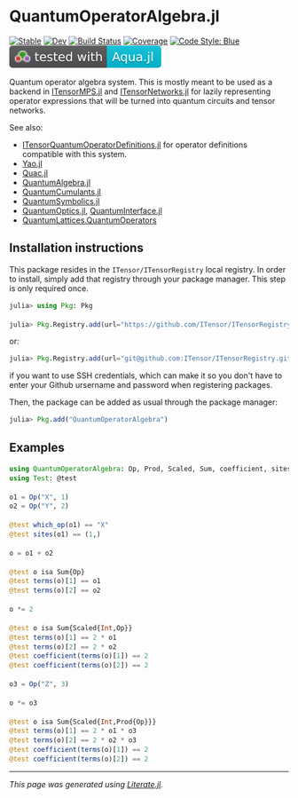 # QuantumOperatorAlgebra.jl

[![Stable](https://img.shields.io/badge/docs-stable-blue.svg)](https://ITensor.github.io/QuantumOperatorAlgebra.jl/stable/)
[![Dev](https://img.shields.io/badge/docs-dev-blue.svg)](https://ITensor.github.io/QuantumOperatorAlgebra.jl/dev/)
[![Build Status](https://github.com/ITensor/QuantumOperatorAlgebra.jl/actions/workflows/Tests.yml/badge.svg?branch=main)](https://github.com/ITensor/QuantumOperatorAlgebra.jl/actions/workflows/Tests.yml?query=branch%3Amain)
[![Coverage](https://codecov.io/gh/ITensor/QuantumOperatorAlgebra.jl/branch/main/graph/badge.svg)](https://codecov.io/gh/ITensor/QuantumOperatorAlgebra.jl)
[![Code Style: Blue](https://img.shields.io/badge/code%20style-blue-4495d1.svg)](https://github.com/invenia/BlueStyle)
[![Aqua](https://raw.githubusercontent.com/JuliaTesting/Aqua.jl/master/badge.svg)](https://github.com/JuliaTesting/Aqua.jl)

Quantum operator algebra system. This is mostly meant to be used as a backend in [ITensorMPS.jl](https://github.com/ITensor/ITensorMPS.jl)
and [ITensorNetworks.jl](https://github.com/ITensor/ITensorNetworks.jl) for lazily representing operator expressions
that will be turned into quantum circuits and tensor networks.

See also:
- [ITensorQuantumOperatorDefinitions.jl](https://github.com/ITensor/ITensorQuantumOperatorDefinitions.jl) for operator definitions
compatible with this system.
- [Yao.jl](https://github.com/QuantumBFS/Yao.jl)
- [Quac.jl](https://github.com/bsc-quantic/Quac.jl)
- [QuantumAlgebra.jl](https://github.com/jfeist/QuantumAlgebra.jl)
- [QuantumCumulants.jl](https://github.com/qojulia/QuantumCumulants.jl)
- [QuantumSymbolics.jl](https://github.com/QuantumSavory/QuantumSymbolics.jl)
- [QuantumOptics.jl](https://github.com/qojulia/QuantumOptics.jl), [QuantumInterface.jl](https://github.com/qojulia/QuantumInterface.jl)
- [QuantumLattices.QuantumOperators](https://github.com/Quantum-Many-Body/QuantumLattices.jl/blob/master/src/QuantumOperators.jl)

## Installation instructions

This package resides in the `ITensor/ITensorRegistry` local registry.
In order to install, simply add that registry through your package manager.
This step is only required once.
```julia
julia> using Pkg: Pkg

julia> Pkg.Registry.add(url="https://github.com/ITensor/ITensorRegistry")
```
or:
```julia
julia> Pkg.Registry.add(url="git@github.com:ITensor/ITensorRegistry.git")
```
if you want to use SSH credentials, which can make it so you don't have to enter your Github ursername and password when registering packages.

Then, the package can be added as usual through the package manager:

```julia
julia> Pkg.add("QuantumOperatorAlgebra")
```

## Examples

````julia
using QuantumOperatorAlgebra: Op, Prod, Scaled, Sum, coefficient, sites, terms, which_op
using Test: @test

o1 = Op("X", 1)
o2 = Op("Y", 2)

@test which_op(o1) == "X"
@test sites(o1) == (1,)

o = o1 + o2

@test o isa Sum{Op}
@test terms(o)[1] == o1
@test terms(o)[2] == o2

o *= 2

@test o isa Sum{Scaled{Int,Op}}
@test terms(o)[1] == 2 * o1
@test terms(o)[2] == 2 * o2
@test coefficient(terms(o)[1]) == 2
@test coefficient(terms(o)[2]) == 2

o3 = Op("Z", 3)

o *= o3

@test o isa Sum{Scaled{Int,Prod{Op}}}
@test terms(o)[1] == 2 * o1 * o3
@test terms(o)[2] == 2 * o2 * o3
@test coefficient(terms(o)[1]) == 2
@test coefficient(terms(o)[2]) == 2
````

---

*This page was generated using [Literate.jl](https://github.com/fredrikekre/Literate.jl).*

